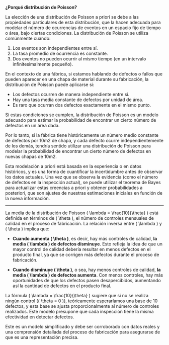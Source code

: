 
**¿Porqué distribución de Poisson?**

La elección de una distribución de Poisson a priori se debe a las propiedades particulares de esta distribución, que la hacen adecuada para modelar el número de ocurrencias de eventos en un espacio fijo de tiempo o área, bajo ciertas condiciones. La distribución de Poisson se utiliza comúnmente cuando:

1. Los eventos son independientes entre sí.
2. La tasa promedio de ocurrencia es constante.
3. Dos eventos no pueden ocurrir al mismo tiempo (en un intervalo infinitesimalmente pequeño).

En el contexto de una fábrica, si estamos hablando de defectos o fallos que pueden aparecer en una chapa de material durante su fabricación, la distribución de Poisson puede aplicarse si:

* Los defectos ocurren de manera independiente entre sí.
* Hay una tasa media constante de defectos por unidad de área.
* Es raro que ocurran dos defectos exactamente en el mismo punto.
  
Si estas condiciones se cumplen, la distribución de Poisson es un modelo adecuado para estimar la probabilidad de encontrar un cierto número de defectos en un área dada.

Por lo tanto, si la fábrica tiene históricamente un número medio constante de defectos por 10m2 de chapa, y cada defecto ocurre independientemente de los demás, tendría sentido utilizar una distribución de Poisson para modelar la probabilidad de encontrar un cierto número de defectos en nuevas chapas de 10m2.

Esta modelación a priori está basada en la experiencia o en datos históricos, y es una forma de cuantificar la incertidumbre antes de observar los datos actuales. Una vez que se observa la evidencia (como el número de defectos en la inspección actual), se puede utilizar el teorema de Bayes para actualizar estas creencias a priori y obtener probabilidades a posteriori, que son ajustes de nuestras estimaciones iniciales en función de la nueva información.

---

La media de la distribución de Poisson \( \lambda = \frac{10}{\theta} \) está definida en términos de \( \theta \), el número de controles mensuales de calidad en el proceso de fabricación. La relación inversa entre \( \lambda \) y \( \theta \) implica que:

- **Cuando aumenta \( \theta \)**, es decir, hay más controles de calidad, **la media \( \lambda \) de defectos disminuye**. Esto refleja la idea de que un mayor control de calidad debería resultar en menos defectos en el producto final, ya que se corrigen más defectos durante el proceso de fabricación.

- **Cuando disminuye \( \theta \)**, o sea, hay menos controles de calidad, **la media \( \lambda \) de defectos aumenta**. Con menos controles, hay más oportunidades de que los defectos pasen desapercibidos, aumentando así la cantidad de defectos en el producto final.

La fórmula \( \lambda = \frac{10}{\theta} \) sugiere que si no se realiza ningún control (\( \theta = 0 \)), teóricamente esperaríamos una base de 10 defectos, y esta base se ajusta proporcionalmente al número de controles realizados. Este modelo presupone que cada inspección tiene la misma efectividad en detectar defectos.

Este es un modelo simplificado y debe ser corroborado con datos reales y una comprensión detallada del proceso de fabricación para asegurarse de que es una representación precisa.
